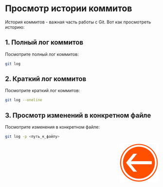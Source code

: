 # Просмотр истории коммитов

История коммитов - важная часть работы с Git. Вот как просмотреть историю:

## 1. Полный лог коммитов

Посмотрите полный лог коммитов:

```bash
git log
```

## 2. Краткий лог коммитов

Посмотрите краткий лог коммитов:

```bash
git log --oneline
```

## 3. Просмотр изменений в конкретном файле

Посмотрите изменения в конкретном файле:

```bash
git log -p <путь_к_файлу>
```

<div style="text-align: right;">

  [![Перейти к основному файлу](../img/Back-button.png)](../README.md)

</div>
